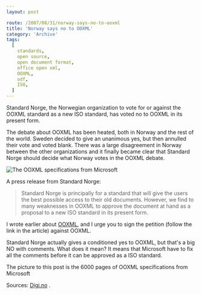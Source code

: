 ```yaml
---
layout: post

route: /2007/08/31/norway-says-no-to-ooxml
title: 'Norway says no to OOXML'
category: 'Archive'
tags:
  [
    standards,
    open source,
    open document format,
    office open xml,
    OOXML,
    odf,
    ISO,
  ]
---
```


Standard Norge, the Norwegian organization to vote for or against the OOXML
standard as a new ISO standard, has voted no to OOXML in its present form.

The debate about OOXML has been heated, both in Norway and the rest of the
world. Sweden decided to give an unanimous yes, but then annulled their vote and
voted blank. There was a large disagreement in Norway between the other
organizations and it finally became clear that Standard Norge should decide what
Norway votes in the OOXML debate.

<img src="/img/blog/img3bb1ad086c4aaf14565ac0457ffbea19.webp" alt="The OOXML specifications from Microsoft" class="ph" />

A press release from Standard Norge:

> Standard Norge is principally for a standard that will give the users the best
> possible access to their old documents. However, we find to many weaknesses in
> OOXML to approve the document at hand as a proposal to a new ISO standard in
> its present form.

I wrote earlier about
<a class="ph" href="/2007/08/29/the-ooxml-problem/">OOXML</a>, and I urge you to
sign the petition (follow the link in the article) against OOXML.

Standard Norge actually gives a conditioned yes to OOXML, but that's a big NO
with comments. What does it mean? It means that Microsoft have to fix all the
comments before it can be approved as a ISO standard.

The picture to this post is the 6000 pages of OOXML specifications from
Microsoft

Sources:
<a class="ph" target="_blank" rel="noopener noreferrer" href="http://digi.no">Digi.no</a>
.
